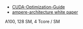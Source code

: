 - [CUDA-Optimization-Guide](https://github.com/XiaoSong9905/CUDA-Optimization-Guide)
- [ampere-architecture white paper](https://images.nvidia.com/aem-dam/en-zz/Solutions/data-center/nvidia-ampere-architecture-whitepaper.pdf)


A100, 128 SM, 4 Tcore / SM